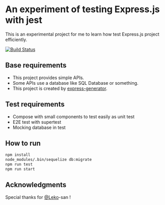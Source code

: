 # An experiment of testing Express.js with jest

This is an experimental project for me to learn how test Express.js project efficiently.

[![Build Status](https://dev.azure.com/dz-dev/express-jest/_apis/build/status/dzeyelid.express-jest-sample?branchName=master)](https://dev.azure.com/dz-dev/express-jest/_build/latest?definitionId=5&branchName=master)

## Base requirements

- This project provides simple APIs.
- Some APIs use a database like SQL Database or something.
- This project is created by [express-generator](https://github.com/expressjs/generator).

## Test requirements

- Compose with small components to test easily as unit test
- E2E test with supertest
- Mocking database in test

## How to run

```bash
npm install
node_modules/.bin/sequelize db:migrate
npm run test
npm run start
```

## Acknowledgments

Special thanks for [@Leko](https://github.com/Leko)-san !
